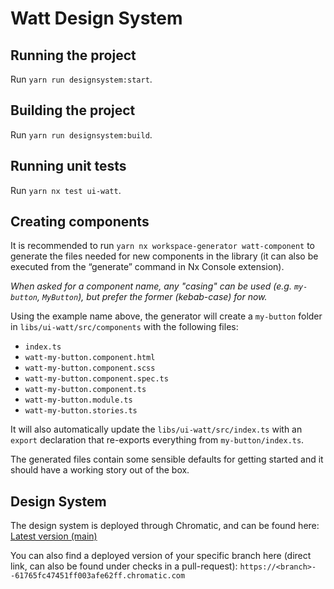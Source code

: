 # Watt Design System

## Running the project

Run `yarn run designsystem:start`.

## Building the project

Run `yarn run designsystem:build`.

## Running unit tests

Run `yarn nx test ui-watt`.

## Creating components

It is recommended to run `yarn nx workspace-generator watt-component` to generate the files needed for new components in the library (it can also be executed from the “generate” command in Nx Console extension).

_When asked for a component name, any "casing" can be used (e.g. `my-button`, `MyButton`), but prefer the former (kebab-case) for now._

Using the example name above, the generator will create a `my-button` folder in `libs/ui-watt/src/components` with the following files:

- `index.ts`
- `watt-my-button.component.html`
- `watt-my-button.component.scss`
- `watt-my-button.component.spec.ts`
- `watt-my-button.component.ts`
- `watt-my-button.module.ts`
- `watt-my-button.stories.ts`

It will also automatically update the `libs/ui-watt/src/index.ts` with an `export` declaration that re-exports everything from `my-button/index.ts`.

The generated files contain some sensible defaults for getting started and it should have a working story out of the box.

## Design System

The design system is deployed through Chromatic, and can be found here:  
[Latest version (main)](https://main--61765fc47451ff003afe62ff.chromatic.com/)

You can also find a deployed version of your specific branch here (direct link, can also be found under checks in a pull-request):
`https://<branch>--61765fc47451ff003afe62ff.chromatic.com`
